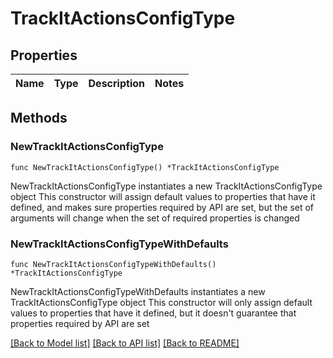 # TrackItActionsConfigType

## Properties

Name | Type | Description | Notes
------------ | ------------- | ------------- | -------------

## Methods

### NewTrackItActionsConfigType

`func NewTrackItActionsConfigType() *TrackItActionsConfigType`

NewTrackItActionsConfigType instantiates a new TrackItActionsConfigType object
This constructor will assign default values to properties that have it defined,
and makes sure properties required by API are set, but the set of arguments
will change when the set of required properties is changed

### NewTrackItActionsConfigTypeWithDefaults

`func NewTrackItActionsConfigTypeWithDefaults() *TrackItActionsConfigType`

NewTrackItActionsConfigTypeWithDefaults instantiates a new TrackItActionsConfigType object
This constructor will only assign default values to properties that have it defined,
but it doesn't guarantee that properties required by API are set


[[Back to Model list]](../README.md#documentation-for-models) [[Back to API list]](../README.md#documentation-for-api-endpoints) [[Back to README]](../README.md)


